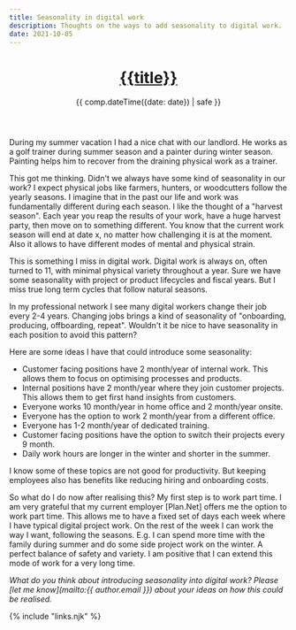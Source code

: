 ```yaml
---
title: Seasonality in digital work
description: Thoughts on the ways to add seasonality to digital work.
date: 2021-10-05
---
```


<header>

# [{{title}}](/)

{{ comp.dateTime({date: date}) | safe }}

</header><section>

During my summer vacation I had a nice chat with our landlord. He works as a golf trainer during summer season and a painter during winter season. Painting helps him to recover from the draining physical work as a trainer.

This got me thinking. Didn't we always have some kind of seasonality in our work? I expect physical jobs like farmers, hunters, or woodcutters follow the yearly seasons. I imagine that in the past our life and work was fundamentally different during each season. I like the thought of a "harvest season". Each year you reap the results of your work, have a huge harvest party, then move on to something different. You know that the current work season will end at date x, no matter how challenging it is at the moment. Also it allows to have different modes of mental and physical strain.

This is something I miss in digital work. Digital work is always on, often turned to 11, with minimal physical variety throughout a year.  Sure we have some seasonality with project or product lifecycles and fiscal years. But I miss true long term cycles that follow natural seasons.

In my professional network I see many digital workers change their job every 2-4 years. Changing jobs brings a kind of seasonality of "onboarding, producing, offboarding, repeat".  Wouldn't it be nice to have seasonality in each position to avoid this pattern?

Here are some ideas I have that could introduce some seasonality:

- Customer facing positions have 2 month/year of internal work. This allows them to focus on optimising processes and products.
- Internal positions have 2 month/year where they join customer projects. This allows them to get first hand insights from customers.
- Everyone works 10 month/year in home office and 2 month/year onsite.
- Everyone has the option to work 2 month/year from a different office.
- Everyone has 1-2 month/year of dedicated training.
- Customer facing positions have the option to switch their projects every 9 month.
- Daily work hours are longer in the winter and shorter in the summer.


I know some of these topics are not good for productivity. But keeping employees also has benefits like reducing hiring and onboarding costs.

So what do I do now after realising this? My first step is to work part time. I am very grateful that my current employer [Plan.Net] offers me the option to work part time. This allows me to have a fixed set of days each week where I have typical digital project work. On the rest of the week I can work the way I want, following the seasons. E.g. I can spend more time with the family during summer and do some side project work on the winter. A perfect balance of safety and variety. I am positive that I can extend this mode of work for a very long time.

</section><footer>

_What do you think about introducing seasonality into digital work? Please [let me know](mailto:{{ author.email }}) about your ideas on how this could be realised._

</footer>

{% include "links.njk" %}
